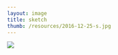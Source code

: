 ```yaml
---
layout: image
title: sketch
thumb: /resources/2016-12-25-s.jpg
---
```



![][image]


[image]: /resources/2016-12-25.jpg
